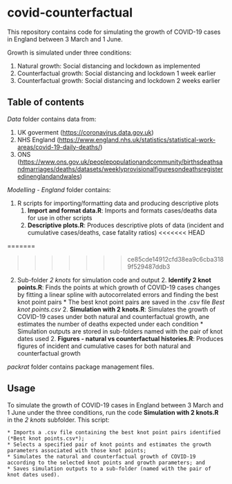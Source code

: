 # covid-counterfactual

This repository contains code for simulating the growth of COVID-19 cases in England between 3 March and 1 June.

Growth is simulated under three conditions:
1. Natural growth: Social distancing and lockdown as implemented 
2. Counterfactual growth: Social distancing and lockdown 1 week earlier
3. Counterfactual growth: Social distancing and lockdown 2 weeks earlier

## Table of contents

*Data* folder contains data from:

1. UK goverment (https://coronavirus.data.gov.uk)
2. NHS England (https://www.england.nhs.uk/statistics/statistical-work-areas/covid-19-daily-deaths/)
3. ONS (https://www.ons.gov.uk/peoplepopulationandcommunity/birthsdeathsandmarriages/deaths/datasets/weeklyprovisionalfiguresondeathsregisteredinenglandandwales)

*Modelling - England* folder contains:

1. R scripts for importing/formatting data and producing descriptive plots
    1. **Import and format data.R**: Imports and formats cases/deaths data for use in other scripts
    1. **Descriptive plots.R**: Produces descriptive plots of data (incident and cumulative cases/deaths, case fatality ratios)
<<<<<<< HEAD
    
=======
>>>>>>> ce85cde14912cfd38ea9c6cba3189f529487ddb3
2. Sub-folder *2 knots* for simulation code and output
    2. **Identify 2 knot points.R**: Finds the points at which growth of COVID-19 cases changes by fitting a linear spline with autocorrelated errors and finding the best knot point pairs
        * The best knot point pairs are saved in the .csv file *Best knot points.csv*
    2. **Simulation with 2 knots.R**: Simulates the growth of COVID-19 cases under both natural and counterfactual growth, ane estimates the number of deaths expected under each condition
        * Simulation outputs are stored in sub-folders named with the pair of knot dates used
    2. **Figures - natural vs counterfactual histories.R**: Produces figures of incident and cumulative cases for both natural and counterfactual growth

*packrat* folder contains package management files.

## Usage

To simulate the growth of COVID-19 cases in England between 3 March and 1 June under the three conditions, run the code **Simulation with 2 knots.R** in the *2 knots* subfolder. This script:

    * Imports a .csv file containing the best knot point pairs identified (*Best knot points.csv*);
    * Selects a specified pair of knot points and estimates the growth parameters associated with those knot points;
    * Simulates the natural and counterfactual growth of COVID-19 according to the selected knot points and growth parameters; and
    * Saves simulation outputs to a sub-folder (named with the pair of knot dates used).
